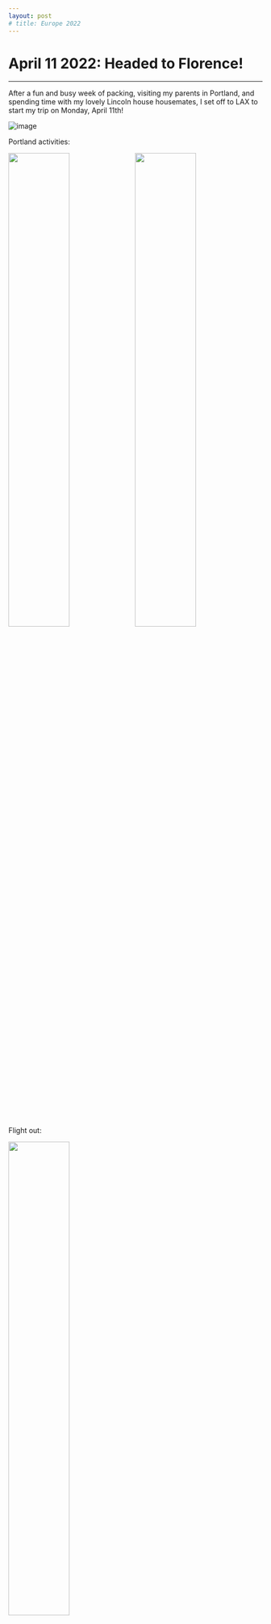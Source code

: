 ```yaml
---
layout: post
# title: Europe 2022
---
```



# April 11 2022: Headed to Florence!
-------------------------------------------------------------------------------

After a fun and busy week of packing, visiting my parents in Portland, and 
spending time with my lovely Lincoln house housemates, I set off to LAX to 
start my trip on Monday, April 11th!


![image](https://drive.google.com/uc?export=view&id=1JzlBnikyFqE4mALFYy3u2MlW6fWMn9ZR)

Portland activities:
<p float="center">
  <img src="https://drive.google.com/uc?export=view&id=1O0Q4R4bjUnrB5uuB2SJgcqQtx5YPIOoQ" width="49%"/>
  <img src="https://drive.google.com/uc?export=view&id=14PrAvF7ZOQzkR2PnBCrN_LypzQljURQA" width="49%"/> 
</p>

Flight out:
<p float="center">
  <img src="https://drive.google.com/uc?export=view&id=1oMaWkQ-H2FteGP8i8B-R-8GtvYO08Opo" width="49%" class="center"/>
</p>

Daily cat pic (many of the cat pictures to come were taken by Kara, Ben, Anya, 
or Rupesh while I've been away):

![image](https://drive.google.com/uc?export=view&id=1OR7hX_sUV7WRL0FfGpp_Q1mzP3sQBcRX)


# April 12 2022: First night in Florence
-------------------------------------------------------------------------------

I started off my first evening in Florence with a dream meal of prosciutto with
burrata, papardelle with white boar ragu and chianti. This was when I realized 
that every meal was just going to be on a whole other level for the rest of the 
week. 

![image](https://drive.google.com/uc?export=view&id=18EfqoTfK4OiOi45JNtqHmPIWuj-wHlxc)

Daily cat pic:

![image](https://drive.google.com/uc?export=view&id=1Sq5rlQxLpR6MnctuVW242WbqsdoSQZ0E)

# April 13 2022: Florence sight-seeing
-------------------------------------------------------------------------------

I started my exploring at the Boboli Gardens, a large garden established by the
Medici family behind the Pitti Palace in southern Florence. Some of the things
I saw on the walk were: marble statues and fountains, the Lemon House 
(a huge building full of potted citrus trees), and the palace.

![image](https://drive.google.com/uc?export=view&id=1QOvfEnsRa1tpsduROeetz20G1LhQyu1l)

![image](https://drive.google.com/uc?export=view&id=1us6moS-Xcp-YbFOSB1rftFFUk0r1qISH)

![image](https://drive.google.com/uc?export=view&id=1osgEf4x94W9i09ukPUK6wmSJPs3Y9ozT)

![image](https://drive.google.com/uc?export=view&id=1KjI_BgT7gSP3laO0la2OEoF9tuSBd47o)

Lunch included the best coffee I've ever had and the best sandwich I've ever 
had (focaccia, proscuitto, greens, and maybe marscapone?):

![image](https://drive.google.com/uc?export=view&id=1DPzkUu74kE5vzxwFsSf69xa0RduOzmn5)

I spent the afternoon crossing the river and exploring the other half of the 
city. I stopped at the Mercato Centrale (a large indoor market with produce,
meats, cheeses, olive oils, lunch), the Cathedral of Santa Maria del Fiore, 
Palazzo Vecchio, and Ponte Vecchio. 
![image](https://drive.google.com/uc?export=view&id=1O3deOVNwA21tXM4-q26MFE57eMw34nFp)

![image](https://drive.google.com/uc?export=view&id=17pncnynuPr9UHaMPQTQGtcUy_UZR5gDQ)

![image](https://drive.google.com/uc?export=view&id=1ApvUcjA8YkpEbhlDVMwb2lt74k3ZZYxQ)

![image](https://drive.google.com/uc?export=view&id=182goQ6xwwutsw2gSm59AjMQf5ogACCou)

<!-- ![image](https://drive.google.com/uc?export=view&id=1z18rUsBQCf8oa6hvN7UTRUpJ_Aa87G5X)

![image](https://drive.google.com/uc?export=view&id=13TSAwA__COp-jYcBHHQiOQxF2Bwx2yMG) -->
<p float="center">
  <img src="https://drive.google.com/uc?export=view&id=1z18rUsBQCf8oa6hvN7UTRUpJ_Aa87G5X" width="50%"/>
  <img src="https://drive.google.com/uc?export=view&id=13TSAwA__COp-jYcBHHQiOQxF2Bwx2yMG" width="49%"/> 
</p>

In the Salone dei Cinquecento (hall of the five hundred) at Palazzo Vecchio,
there was this drawing of the hall full to capacity that made it so much cooler
to see the room and think about how it would've actually been used at the time.

![image](https://drive.google.com/uc?export=view&id=1SNAm_0vOZdUHIkXeUxkpmn2Bra3-jnZe)

More amazing food - chocolate and hazelnut gelato, pici with bolognese:

<!-- ![image](https://drive.google.com/uc?export=view&id=1xTpDoVYhx74D26sFZUivd69GYIik_N8v)

![image](https://drive.google.com/uc?export=view&id=1Mmmzs_M824x0z4svnUo6Hslj9t6aV6ex) -->

<p float="center">
  <img src="https://drive.google.com/uc?export=view&id=1xTpDoVYhx74D26sFZUivd69GYIik_N8v" width="49%"/>
  <img src="https://drive.google.com/uc?export=view&id=1Mmmzs_M824x0z4svnUo6Hslj9t6aV6ex" width="49%"/> 
</p>

Some random things I learned today:

- 75° and sunny is socially considered pants and puffy jacket weather in 
  Florence. Shorts, I was quickly informed, were a "brave" choice in such 
  conditions
- Asserting yourself as a pedestrian at a crosswalk will only get you yelled at
  with a lot of Italian hand-waving. You will not get to cross the street
- Chinese dumplings are called raviolis here

Daily cat pic:

![image](https://drive.google.com/uc?export=view&id=1optN1DTHNh_yPZelzHHmJ4E-4aUDUgkn)

# April 14 2022: Pisa + Riomaggiore
-------------------------------------------------------------------------------
I woke up early today and took the trip to Pisa as a first stop before
continuing to Cinque Terre. Obligatory leaning tower picture + the two other
beautiful structures right next to the tower that I never knew about:

![image](https://drive.google.com/uc?export=view&id=1f5yjXzcoY9xeFuH7JT4jzw599crKvmlW)

![image](https://drive.google.com/uc?export=view&id=1kg1frmoPKo8aN1_lvHqPNQqO5hQvnu7R)

![image](https://drive.google.com/uc?export=view&id=1oaZ-Y4FSByZ-eZ9hmJyzNYUokjSTewG2)

Stopped for a prosciutto, brie, pear, and honey sandwich before continuing on:

![image](https://drive.google.com/uc?export=view&id=1qur2vgsMgbIFPrT0cfWJAY6BPTakmG_q)

Next, I took the train up the coast to Riomaggiore, the southernmost of the
five towns in Cinque Terre. First glimpse of the sea from the train after a 
very long tunnel:

![image](https://drive.google.com/uc?export=view&id=1o9Pp9RvujWNXqCiEN_yavG_gm-Q4Tmc7)

Train station - right on the water!

![image](https://drive.google.com/file/d/1a_cf1-NAiyll65UcSgvX3OTrvnRnZTXC/view?usp=sharing)

My first half-hour in Riomaggiore was spent going up many flights of stairs:

<p float="center">
  <img src="https://drive.google.com/uc?export=view&id=1QYHRgBpwIdZQspv7f3svJ6yJODr9rX6O" width="49%"/>
  <img src="https://drive.google.com/uc?export=view&id=1wXc2aqvLeDZtYjRpIoEkYYnQWTzsWVXO" width="49%"/> 
</p>

<p float="center">
  <img src="https://drive.google.com/uc?export=view&id=1HP7QHlNCEy2-Y8waDLJhgYrqQPT4aEe0" width="49%"/>
  <img src="https://drive.google.com/uc?export=view&id=1HfMXM8OS-gnvKmcp-Vh2LVQ2TlhSjl3x" width="49%"/> 
</p>


But the view at the top was amazing!

![image](https://drive.google.com/uc?export=view&id=16Wy5HArmbdCDiaWgMlNqN5h1iLKE1SxC)

Finished the day with a ham and mushroom pizza, limoncello cake, and sunset
over the water:

![image](https://drive.google.com/uc?export=view&id=19g80GG6-VQcaKV7-TqSZmbvHRV3SKmcI)

![image](https://drive.google.com/uc?export=view&id=1KrJYQ_VZEWxc5LCovEN9BO-Tw8T2TB8R)

Daily cat pic:

![image](https://drive.google.com/uc?export=view&id=1M1jHk7a-ibkfoPwZ8DmO4LJVt32uPk69)

# April 15 2022: Hiking through Cinque Terre
-------------------------------------------------------------------------------
Today I did a combination of hiking and train rides through Cinque Terre. 
Starting in Riomaggiore, I took the Beccara trail to the second town up the 
coast, Manarola. This trail consisted of many stairs alongside beautiful
vineyards and seaside cliffs.


View from the top:

![image](https://drive.google.com/uc?export=view&id=1vg_jK6RiBEaxmuMNaaQTebiQueoB8gID)

Cool rock:

![image](https://drive.google.com/uc?export=view&id=18_Z3sSL4IEcNquqQy0USo8EjX2QSH6Wf)

Manarola:

![image](https://drive.google.com/uc?export=view&id=114f_YqPn7NU-b3DlPNATKs4FhxMfLrCh)
![image](https://drive.google.com/uc?export=view&id=16FHtC_bt62qS2bFwrgnvH09reqBwthnj)
![image](https://drive.google.com/uc?export=view&id=114f_YqPn7NU-b3DlPNATKs4FhxMfLrCh)

After stopping for lunch (spaghetti with clams!) and exploring Manarola, I took 
the train on to Corniglia. I think this was my favorite of the towns, perched
up higher on a seaside hill and composed of narrow alleys filled with cafes
and shops (and a very cute and amazingly calm cat).

![image](https://drive.google.com/uc?export=view&id=1CSjfxqEfu1Y3uiPDjCpWQlizWEHZCq0m)
![image](https://drive.google.com/uc?export=view&id=19MDYMHts56U61fI2ZMToXh0-Cbdhi0cs)

From here, I did the hike to Vernazza, which was pretty challenging for me with
my pack but also had the most amazing views on stretches of trail hanging right
over the water.

Start of the hike:
![image](https://drive.google.com/uc?export=view&id=1t43leLQPj1_R_C337t5r3dSfGeEVihcI)

Still hiking...
![image](https://drive.google.com/uc?export=view&id=1gQm8Q4aVsUIUbZ-nv6oRBduSsvdwotO2)

Made it to the top!
![image](https://drive.google.com/uc?export=view&id=1DTTPXEbSchA0PBoybY5gIl3UPKLCVgZr)

Wowow:
![image](https://drive.google.com/uc?export=view&id=1ZGm5une-2Yk7CtNJQqNXSLGInj44adbk)

Descending into Vernazza:
![image](https://drive.google.com/uc?export=view&id=1WBdSfXaTT_L--la1d8elvWYsBzl3jds6)


After a celebratory focaccia in Vernazza, I continued on to La Spezia for the
night (having to bypass the last of the five towns, Monterosso al Mare due
to time).

Looking back, this is one of the most memorable parts of my trip so far!
The day was full with some of the most breathtaking ocean views I've ever seen 
and it was fascinating to see the towns and communities that exist in such a 
unique area. Though the towns are fairly overrun with tourists now, I am 
thankful that they have been preserved to the extent that they are and that I 
had a chance to see them.

# April 16 2022: Exploring Camogli
-------------------------------------------------------------------------------
Coming soon!

# April 17 2022: Genoa + Bordighera
-------------------------------------------------------------------------------
Coming soon!

# April 18 2022: Saint-Raphael, France
-------------------------------------------------------------------------------
Coming soon!

# April 18 2022 - current: Ceramics classes!
-------------------------------------------------------------------------------
Coming soon!